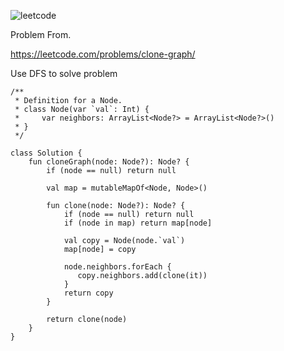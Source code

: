 ![leetcode](https://user-images.githubusercontent.com/77060863/230702317-ea1b17c9-07e8-446e-8eb3-88fda1c3793e.png)

Problem From.

https://leetcode.com/problems/clone-graph/

Use DFS to solve problem

```
/**
 * Definition for a Node.
 * class Node(var `val`: Int) {
 *     var neighbors: ArrayList<Node?> = ArrayList<Node?>()
 * }
 */

class Solution {
    fun cloneGraph(node: Node?): Node? {
        if (node == null) return null
        
        val map = mutableMapOf<Node, Node>() 
           
        fun clone(node: Node?): Node? {
            if (node == null) return null
            if (node in map) return map[node]

            val copy = Node(node.`val`)
            map[node] = copy
            
            node.neighbors.forEach {
               copy.neighbors.add(clone(it))
            }
            return copy
        }
        
        return clone(node)
    }
}
```
